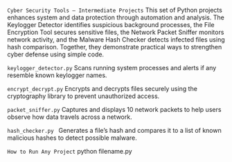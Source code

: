 `Cyber Security Tools – Intermediate Projects`
This set of Python projects enhances system and data protection through automation and analysis. The Keylogger Detector identifies suspicious background processes, the File Encryption Tool secures sensitive files, the Network Packet Sniffer monitors network activity, and the Malware Hash Checker detects infected files using hash comparison. Together, they demonstrate practical ways to strengthen cyber defense using simple code.

`keylogger_detector.py`
Scans running system processes and alerts if any resemble known keylogger names.

`encrypt_decrypt.py`
Encrypts and decrypts files securely using the cryptography library to prevent unauthorized access.

`packet_sniffer.py`
Captures and displays 10 network packets to help users observe how data travels across a network.

`hash_checker.py `
Generates a file’s hash and compares it to a list of known malicious hashes to detect possible malware.

`How to Run Any Project`
python filename.py